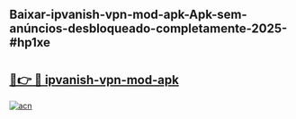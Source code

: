 ## Baixar-ipvanish-vpn-mod-apk-Apk-sem-anúncios-desbloqueado-completamente-2025-#hp1xe

# <h2><a href="https://ainizakaria.my?title=ipvanish-vpn-mod-apk&ref=22M">🔗👉 🔴 ipvanish-vpn-mod-apk</a></h2>

[![acn](https://github.com/user-attachments/assets/0f9c940e-d8b0-45ae-aac7-cd30a18b3e1c)](https://ainizakaria.my?title=ipvanish-vpn-mod-apk&ref=22M)

